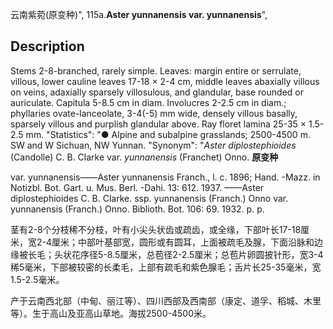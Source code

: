 云南紫菀(原变种)",
115a.**Aster yunnanensis var. yunnanensis**",

## Description
Stems 2-8-branched, rarely simple. Leaves: margin entire or serrulate, villous, lower cauline leaves 17-18 × 2-4 cm, middle leaves abaxially villous on veins, adaxially sparsely villosulous, and glandular, base rounded or auriculate. Capitula 5-8.5 cm in diam. Involucres 2-2.5 cm in diam.; phyllaries ovate-lanceolate, 3-4(-5) mm wide, densely villous basally, sparsely villous and purplish glandular above. Ray floret lamina 25-35 × 1.5-2.5 mm.
  "Statistics": "● Alpine and subalpine grasslands; 2500-4500 m. SW and W Sichuan, NW Yunnan.
  "Synonym": "*Aster diplostephioides* (Candolle) C. B. Clarke var. *yunnanensis* (Franchet) Onno.
**原变种**

var. yunnanensis——Aster yunnanensis Franch., l. c. 1896; Hand. -Mazz. in Notizbl. Bot. Gart. u. Mus. Berl. -Dahi. 13: 612. 1937. ——Aster diplostephioides C. B. Clarke. ssp. yunnanensis (Franch.) Onno var. yunnanensis (Franch.) Onno. Biblioth. Bot. 106: 69. 1932. p. p.

茎有2-8个分枝稀不分枝，叶有小尖头状齿或疏齿，或全缘，下部叶长17-18厘米，宽2-4厘米；中部叶基部宽，圆形或有圆耳，上面被疏毛及腺，下面沿脉和边缘被长毛；头状花序径5-8.5厘米，总苞径2-2.5厘米；总苞片卵圆披针形，宽3-4稀5毫米，下部被较密的长柔毛，上部有疏毛和紫色腺毛；舌片长25-35毫米，宽1.5-2.5毫米。

产于云南西北部（中甸、丽江等）、四川西部及西南部（康定、道孚、稻城、木里等）。生于高山及亚高山草地。海拔2500-4500米。
